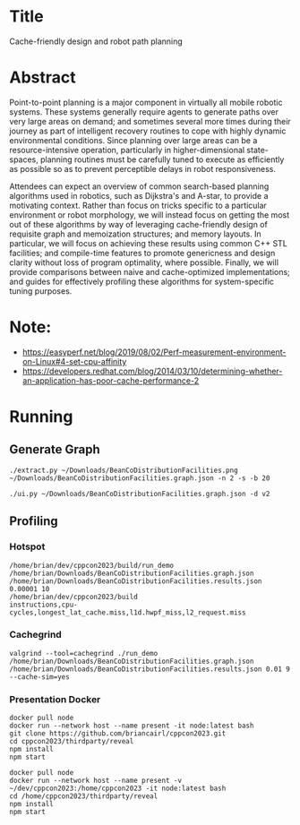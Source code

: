 # Title

Cache-friendly design and robot path planning


# Abstract

Point-to-point planning is a major component in virtually all mobile robotic systems. These systems generally require agents to generate paths over very large areas on demand; and sometimes several more times during their journey as part of intelligent recovery routines to cope with highly dynamic environmental conditions. Since planning over large areas can be a resource-intensive operation, particularly in higher-dimensional state-spaces, planning routines must be carefully tuned to execute as efficiently as possible so as to prevent perceptible delays in robot responsiveness.

Attendees can expect an overview of common search-based planning algorithms used in robotics, such as Dijkstra's and A-star, to provide a motivating context. Rather than focus on tricks specific to a particular environment or robot morphology, we will instead focus on getting the most out of these algorithms by way of leveraging cache-friendly design of requisite graph and memoization structures; and memory layouts. In particular, we will focus on achieving these results using common C++ STL facilities; and compile-time features to promote genericness and design clarity without loss of program optimality, where possible. Finally, we will provide comparisons between naive and cache-optimized implementations; and guides for effectively profiling these algorithms for system-specific tuning purposes.

# Note:
- https://easyperf.net/blog/2019/08/02/Perf-measurement-environment-on-Linux#4-set-cpu-affinity
- https://developers.redhat.com/blog/2014/03/10/determining-whether-an-application-has-poor-cache-performance-2


# Running

## Generate Graph

```
./extract.py ~/Downloads/BeanCoDistributionFacilities.png ~/Downloads/BeanCoDistributionFacilities.graph.json -n 2 -s -b 20
```

```
./ui.py ~/Downloads/BeanCoDistributionFacilities.graph.json -d v2
```

## Profiling

### Hotspot

```
/home/brian/dev/cppcon2023/build/run_demo
/home/brian/Downloads/BeanCoDistributionFacilities.graph.json /home/brian/Downloads/BeanCoDistributionFacilities.results.json 0.00001 10
/home/brian/dev/cppcon2023/build
instructions,cpu-cycles,longest_lat_cache.miss,l1d.hwpf_miss,l2_request.miss
```

### Cachegrind

```
valgrind --tool=cachegrind ./run_demo /home/brian/Downloads/BeanCoDistributionFacilities.graph.json /home/brian/Downloads/BeanCoDistributionFacilities.results.json 0.01 9 --cache-sim=yes
```


### Presentation Docker

```
docker pull node
docker run --network host --name present -it node:latest bash
git clone https://github.com/briancairl/cppcon2023.git
cd cppcon2023/thirdparty/reveal
npm install
npm start
```

```
docker pull node
docker run --network host --name present -v ~/dev/cppcon2023:/home/cppcon2023 -it node:latest bash
cd /home/cppcon2023/thirdparty/reveal
npm install
npm start
```